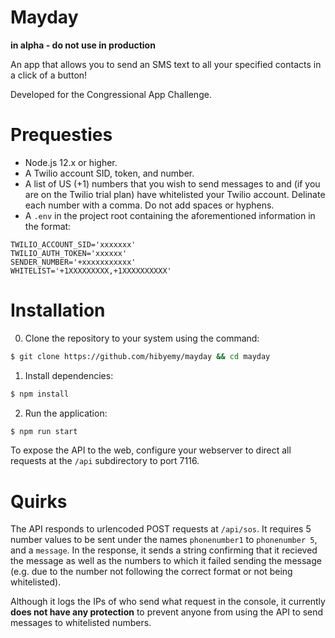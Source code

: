 # Mayday
**in alpha - do not use in production**

An app that allows you to send an SMS text to all your specified contacts in a click of a button!

Developed for the Congressional App Challenge.

# Prequesties
* Node.js 12.x or higher.
* A Twilio account SID, token, and number.
* A list of US (+1) numbers that you wish to send messages to and (if you are on the Twilio trial plan) have whitelisted your Twilio account. Delinate each number with a comma. Do not add spaces or hyphens.
* A `.env` in the project root containing the aforementioned information in the format:
```
TWILIO_ACCOUNT_SID='xxxxxxx'
TWILIO_AUTH_TOKEN='xxxxxx'
SENDER_NUMBER='+xxxxxxxxxxx'
WHITELIST='+1XXXXXXXXX,+1XXXXXXXXXX'
```

# Installation
0. Clone the repository to your system using the command: 
```bash
$ git clone https://github.com/hibyemy/mayday && cd mayday
```
1. Install dependencies:
```bash
$ npm install
```
2. Run the application:
```bash
$ npm run start
```

To expose the API to the web, configure your webserver to direct all requests at the `/api` subdirectory to port 7116.

# Quirks
The API responds to urlencoded POST requests at `/api/sos`. It requires 5 number values to be sent under the names `phonenumber1` to `phonenumber 5`, and a `message`. In the response, it sends a string confirming that it recieved the message as well as the numbers to which it failed sending the message (e.g. due to the number not following the correct format or not being whitelisted).

Although it logs the IPs of who send what request in the console, it currently **does not have any protection** to prevent anyone from using the API to send messages to whitelisted numbers.